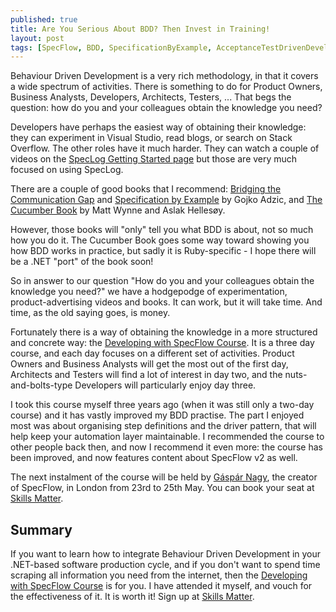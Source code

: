 ```yaml
---
published: true
title: Are You Serious About BDD? Then Invest in Training!
layout: post
tags: [SpecFlow, BDD, SpecificationByExample, AcceptanceTestDrivenDevelopment]
---
```

Behaviour Driven Development is a very rich methodology, in that it covers a wide spectrum of activities. There is something to do for Product Owners, Business Analysts, Developers, Architects, Testers, ... That begs the question: how do you and your colleagues obtain the knowledge you need?

Developers have perhaps the easiest way of obtaining their knowledge: they can experiment in Visual Studio, read blogs, or search on Stack Overflow. The other roles have it much harder. They can watch a couple of videos on the [SpecLog Getting Started page](http://www.speclog.net/getting-started/) but those are very much focused on using SpecLog.

There are a couple of good books that I recommend: [Bridging the Communication Gap](https://books.gojko.net/bridging-the-communication-gap/) and [Specification by Example](https://books.gojko.net/specification-by-example/) by Gojko Adzic, and [The Cucumber Book](https://pragprog.com/book/hwcuc/the-cucumber-book) by Matt Wynne and Aslak Hellesøy.

However, those books will "only" tell you what BDD is about, not so much how you do it. The Cucumber Book goes some way toward showing you how BDD works in practice, but sadly it is Ruby-specific - I hope there will be a .NET "port" of the book soon!

So in answer to our question "How do you and your colleagues obtain the knowledge you need?" we have a hodgepodge of experimentation, product-advertising videos and books. It can work, but it will take time. And time, as the old saying goes, is money.

Fortunately there is a way of obtaining the knowledge in a more structured and concrete way: the [Developing with SpecFlow Course](http://www.specflow.org/developing-with-specflow-course-agenda/). It is a three day course, and each day focuses on a different set of activities. Product Owners and Business Analysts will get the most out of the first day, Architects and Testers will find a lot of interest in day two, and the nuts-and-bolts-type Developers will particularly enjoy day three.

I took this course myself three years ago (when it was still only a two-day course) and it has vastly improved my BDD practise. The part I enjoyed most was about organising step definitions and the driver pattern, that will help keep your automation layer maintainable. I recommended the course to other people back then, and now I recommend it even more: the course has been improved, and now features content about SpecFlow v2 as well.

The next instalment of the course will be held by [Gáspár Nagy](http://gasparnagy.com/), the creator of SpecFlow, in London from 23rd to 25th May. You can book your seat at [Skills Matter](https://skillsmatter.com/courses/539-gaspar-nagy-s-developing-with-specflow).

## Summary

If you want to learn how to integrate Behaviour Driven Development in your .NET-based software production cycle, and if you don't want to spend time scraping all information you need from the internet, then the [Developing with SpecFlow Course](http://www.specflow.org/developing-with-specflow-course-agenda/) is for you. I have attended it myself, and vouch for the effectiveness of it. It is worth it! Sign up at [Skills Matter](https://skillsmatter.com/courses/539-gaspar-nagy-s-developing-with-specflow).